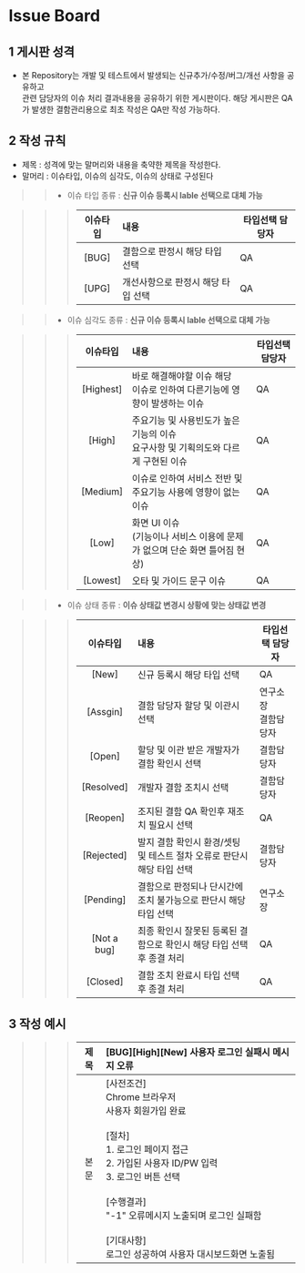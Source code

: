 # Issue Board
  
## 1 게시판 성격  
* 본 Repository는 개발 및 테스트에서 발생되는 신규추가/수정/버그/개선 사항을 공유하고  
관련 담당자의 이슈 처리 결과내용을 공유하기 위한 게시판이다.
해당 게시판은 QA가 발생한 결함관리용으로 최초 작성은 QA만 작성 가능하다.
  
## 2 작성 규칙  
* 제목 : 성격에 맞는 말머리와 내용을 축약한 제목을 작성한다.  
* 말머리 : 이슈타입, 이슈의 심각도, 이슈의 상태로 구성된다
>> * 이슈 타입 종류 : **신규 이슈 등록시 lable 선택으로 대체 가능**

>>> | 이슈타입 | 내용                               | 타입선택 담당자 |
>>> | :------: | :--------------------------------- | --------------- |
>>> |  [BUG]   | 결함으로 판정시 해당 타입 선택     | QA              |
>>> |  [UPG]   | 개선사항으로 판정시 해당 타입 선택 | QA              |

>> * 이슈 심각도 종류 : **신규 이슈 등록시 lable 선택으로 대체 가능**

>>> | 이슈타입  | 내용                                                         | 타입선택 담당자 |
>>> | :-------: | :----------------------------------------------------------- | --------------- |
>>> | [Highest] | 바로 해결해야할 이슈 해당 <br />이슈로 인하여 다른기능에 영향이 발생하는 이슈 | QA              |
>>> |  [High]   | 주요기능 및 사용빈도가 높은 기능의 이슈<br />요구사항 및 기획의도와 다르게 구현된 이슈 | QA              |
>>> | [Medium]  | 이슈로 인하여 서비스 전반 및 주요기능 사용에 영향이 없는 이슈 | QA              |
>>> |   [Low]   | 화면 UI 이슈 <br />(기능이나 서비스 이용에 문제가 없으며 단순 화면 틀어짐 현상) | QA              |
>>> | [Lowest]  | 오타 및 가이드 문구 이슈                                     | QA              |

>> * 이슈 상태 종류 : **이슈 상태값 변경시 상황에 맞는 상태값 변경**

>>> |  이슈타입   | 내용                                                         | 타입선택 담당자          |
>>> | :---------: | :----------------------------------------------------------- | ------------------------ |
>>> |    [New]    | 신규 등록시 해당 타입 선택                                   | QA                       |
>>> |  [Assgin]   | 결함 담당자 할당 및 이관시 선택                              | 연구소장<br />결함담당자 |
>>> |   [Open]    | 할당 및 이관 받은 개발자가 결함 확인시 선택                  | 결함담당자               |
>>> | [Resolved]  | 개발자 결함 조치시 선택                                      | 결함담당자               |
>>> |  [Reopen]   | 조지된 결함 QA 확인후 재조치 필요시 선택                     | QA                       |
>>> | [Rejected]  | 발지 결함 확인시 환경/셋팅 및 테스트 절차 오류로 판단시 해당 타입 선택 | 결함담당자               |
>>> |  [Pending]  | 결함으로 판정되나 단시간에 조치 불가능으로 판단시 해당 타입 선택 | 연구소장                 |
>>> | [Not a bug] | 최종 확인시 잘못된 등록된 결함으로 확인시 해당 타입 선택 후 종결 처리 | QA                       |
>>> |  [Closed]   | 결함 조치 완료시 타입 선택 후 종결 처리                      | QA                       |

## 3 작성 예시  

>>> | 제목 | [BUG][High][New] 사용자 로그인 실패시 메시지 오류            |
>>> | :--: | :----------------------------------------------------------- |
>>> | 본문 | [사전조건]  <br/>Chrome 브라우저<br/>사용자 회원가입 완료<br/><br />[절차]  <br/>1. 로그인 페이지 접근<br/>2. 가입된 사용자 ID/PW 입력<br/>3. 로그인 버튼 선택<br/><br />[수행결과]<br/>"-1" 오류메시지 노출되며 로그인 실패함 <br/><br />[기대사항]<br/>로그인 성공하여 사용자 대시보드화면 노출됨 |


